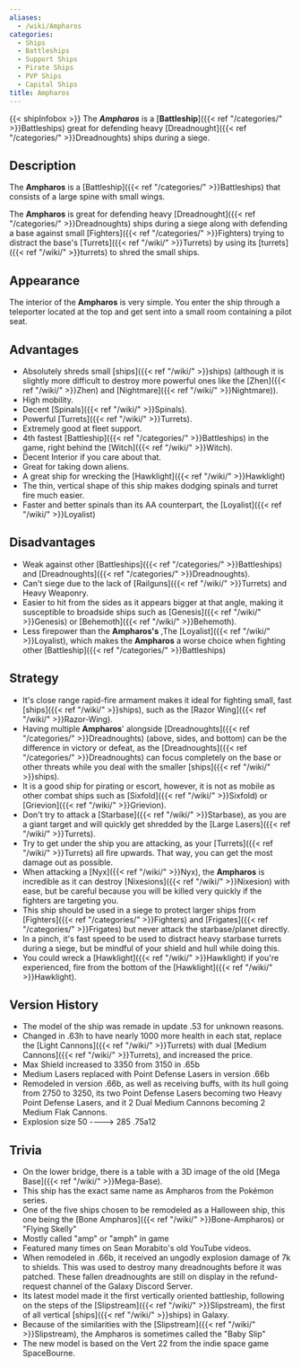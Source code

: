 ```yaml
---
aliases:
  - /wiki/Ampharos
categories:
  - Ships
  - Battleships
  - Support Ships
  - Pirate Ships
  - PVP Ships
  - Capital Ships
title: Ampharos
---
```


{{< shipInfobox >}} The **_Ampharos_** is a [**Battleship**]({{< ref "/categories/" >}}Battleships) great for defending heavy [Dreadnought]({{< ref "/categories/" >}}Dreadnoughts) ships during a siege.

## Description

The **Ampharos** is a [Battleship]({{< ref "/categories/" >}}Battleships) that consists of a large spine with small wings.

The **Ampharos** is great for defending heavy [Dreadnought]({{< ref "/categories/" >}}Dreadnoughts) ships during a siege along with defending a base against small [Fighters]({{< ref "/categories/" >}}Fighters) trying to distract the base's [Turrets]({{< ref "/wiki/" >}}Turrets) by using its [turrets]({{< ref "/wiki/" >}}turrets) to shred the small ships.

## Appearance

The interior of the **Ampharos** is very simple. You enter the ship through a teleporter located at the top and get sent into a small room containing a pilot seat.

## Advantages

- Absolutely shreds small [ships]({{< ref "/wiki/" >}}ships) (although it is slightly more difficult to destroy more powerful ones like the [Zhen]({{< ref "/wiki/" >}}Zhen) and [Nightmare]({{< ref "/wiki/" >}}Nightmare)).
- High mobility.
- Decent [Spinals]({{< ref "/wiki/" >}}Spinals).
- Powerful [Turrets]({{< ref "/wiki/" >}}Turrets).
- Extremely good at fleet support.
- 4th fastest [Battleship]({{< ref "/categories/" >}}Battleships) in the game, right behind the [Witch]({{< ref "/wiki/" >}}Witch).
- Decent Interior if you care about that.
- Great for taking down aliens.
- A great ship for wrecking the [Hawklight]({{< ref "/wiki/" >}}Hawklight)
- The thin, vertical shape of this ship makes dodging spinals and turret fire much easier.
- Faster and better spinals than its AA counterpart, the [Loyalist]({{< ref "/wiki/" >}}Loyalist)

## Disadvantages

- Weak against other [Battleships]({{< ref "/categories/" >}}Battleships) and [Dreadnoughts]({{< ref "/categories/" >}}Dreadnoughts).
- Can't siege due to the lack of [Railguns]({{< ref "/wiki/" >}}Turrets) and Heavy Weaponry.
- Easier to hit from the sides as it appears bigger at that angle, making it susceptible to broadside ships such as [Genesis]({{< ref "/wiki/" >}}Genesis) or [Behemoth]({{< ref "/wiki/" >}}Behemoth).
- Less firepower than the **Ampharos's** ,The [Loyalist]({{< ref "/wiki/" >}}Loyalist), which makes the **Ampharos** a worse choice when fighting other [Battleship]({{< ref "/categories/" >}}Battleships)

## Strategy

- It's close range rapid-fire armament makes it ideal for fighting small, fast [ships]({{< ref "/wiki/" >}}ships), such as the [Razor Wing]({{< ref "/wiki/" >}}Razor-Wing).
- Having multiple **Ampharos**' alongside [Dreadnoughts]({{< ref "/categories/" >}}Dreadnoughts) (above, sides, and bottom) can be the difference in victory or defeat, as the [Dreadnoughts]({{< ref "/categories/" >}}Dreadnoughts) can focus completely on the base or other threats while you deal with the smaller [ships]({{< ref "/wiki/" >}}ships).
- It is a good ship for pirating or escort, however, it is not as mobile as other combat ships such as [Sixfold]({{< ref "/wiki/" >}}Sixfold) or [Grievion]({{< ref "/wiki/" >}}Grievion).
- Don't try to attack a [Starbase]({{< ref "/wiki/" >}}Starbase), as you are a giant target and will quickly get shredded by the [Large Lasers]({{< ref "/wiki/" >}}Turrets).
- Try to get under the ship you are attacking, as your [Turrets]({{< ref "/wiki/" >}}Turrets) all fire upwards. That way, you can get the most damage out as possible.
- When attacking a [Nyx]({{< ref "/wiki/" >}}Nyx), the **Ampharos** is incredible as it can destroy [Nixesions]({{< ref "/wiki/" >}}Nixesion) with ease, but be careful because you will be killed very quickly if the fighters are targeting you.
- This ship should be used in a siege to protect larger ships from [Fighters]({{< ref "/categories/" >}}Fighters) and [Frigates]({{< ref "/categories/" >}}Frigates) but never attack the starbase/planet directly.
- In a pinch, it's fast speed to be used to distract heavy starbase turrets during a siege, but be mindful of your shield and hull while doing this.
- You could wreck a [Hawklight]({{< ref "/wiki/" >}}Hawklight) if you're experienced, fire from the bottom of the [Hawklight]({{< ref "/wiki/" >}}Hawklight).

## Version History

- The model of the ship was remade in update .53 for unknown reasons.
- Changed in .63h to have nearly 1000 more health in each stat, replace the [Light Cannons]({{< ref "/wiki/" >}}Turrets) with dual [Medium Cannons]({{< ref "/wiki/" >}}Turrets), and increased the price.
- Max Shield increased to 3350 from 3150 in .65b
- Medium Lasers replaced with Point Defense Lasers in version .66b
- Remodeled in version .66b, as well as receiving buffs, with its hull going from 2750 to 3250, its two Point Defense Lasers becoming two Heavy Point Defense Lasers, and it 2 Dual Medium Cannons becoming 2 Medium Flak Cannons.
- Explosion size 50 ----> 285 .75a12

## Trivia

- On the lower bridge, there is a table with a 3D image of the old [Mega Base]({{< ref "/wiki/" >}}Mega-Base).
- This ship has the exact same name as Ampharos from the Pokémon series.
- One of the five ships chosen to be remodeled as a Halloween ship, this one being the [Bone Ampharos]({{< ref "/wiki/" >}}Bone-Ampharos) or "Flying Skelly"
- Mostly called "amp" or "amph" in game
- Featured many times on Sean Morabito's old YouTube videos.
- When remodeled in .66b, it received an ungodly explosion damage of 7k to shields. This was used to destroy many dreadnoughts before it was patched. These fallen dreadnoughts are still on display in the refund-request channel of the Galaxy Discord Server.
- Its latest model made it the first vertically oriented battleship, following on the steps of the [Slipstream]({{< ref "/wiki/" >}}Slipstream), the first of all vertical [ships]({{< ref "/wiki/" >}}ships) in Galaxy.
- Because of the similarities with the [Slipstream]({{< ref "/wiki/" >}}Slipstream), the Ampharos is sometimes called the "Baby Slip"
- The new model is based on the Vert 22 from the indie space game SpaceBourne.
